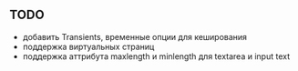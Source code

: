 ## TODO

- добавить Transients, временные опции для кеширования
- поддержка виртуальных страниц
- поддержка аттрибута maxlength и minlength для textarea и input text